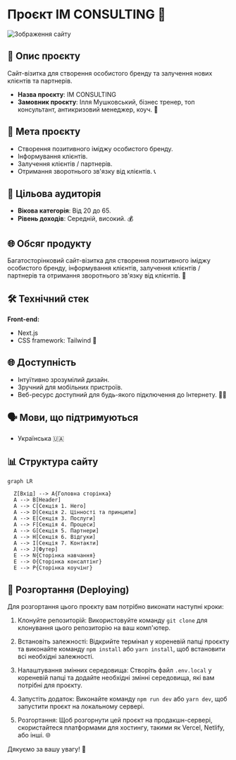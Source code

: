 # Проєкт IM CONSULTING 💼

![Зображення сайту](./public/images/omg-hero.jpg)

## 📝 Опис проєкту

Сайт-візитка для створення особистого бренду та залучення нових клієнтів та
партнерів.

- **Назва проєкту**: IM CONSULTING
- **Замовник проєкту**: Ілля Мушковський, бізнес тренер, топ консультант,
  антикризовий менеджер, коуч. 🚀

## 🎯 Мета проєкту

- Створення позитивного іміджу особистого бренду.
- Інформування клієнтів.
- Залучення клієнтів / партнерів.
- Отримання зворотнього зв'язку від клієнтів. 📞

## 👥 Цільова аудиторія

- **Вікова категорія**: Від 20 до 65.
- **Рівень доходів**: Середній, високий. 💰

## 🌐 Обсяг продукту

Багатосторінковий сайт-візитка для створення позитивного іміджу особистого
бренду, інформування клієнтів, залучення клієнтів / партнерів та отримання
зворотнього зв'язку від клієнтів. 🌟

## 🛠️ Технічний стек

**Front-end:**

- Next.js
- CSS framework: Tailwind 🎨

## 🌐 Доступність

- Інтуїтивно зрозумілий дизайн.
- Зручний для мобільних пристроїв.
- Веб-ресурс доступний для будь-якого підключення до Інтернету. 📱🌐

## 🗣️ Мови, що підтримуються

- Українська 🇺🇦

## 📊 Структура сайту

```mermaid
graph LR

  Z[Вхід] --> A{Головна сторінка}
  A --> B[Header]
  A --> C[Секція 1. Hero]
  A --> D[Секція 2. Цінності та принципи]
  A --> E[Секція 3. Послуги]
  A --> F[Секція 4. Процеси]
  A --> G[Секція 5. Партнери]
  A --> H[Секція 6. Відгуки]
  A --> I[Секція 7. Контакти]
  A --> J[Футер]
  E --> N{Сторінка навчання}
  E --> O{Сторінка консалтінг}
  E --> P{Сторінка коучінг}
```

## 🚀 Розгортання (Deploying)

Для розгортання цього проєкту вам потрібно виконати наступні кроки:

1. Клонуйте репозиторій: Використовуйте команду `git clone` для клонування цього
   репозиторію на ваш комп'ютер.

2. Встановіть залежності: Відкрийте термінал у кореневій папці проєкту та
   виконайте команду `npm install` або `yarn install`, щоб встановити всі
   необхідні залежності.

3. Налаштування змінних середовища: Створіть файл `.env.local` у кореневій папці
   та додайте необхідні змінні середовища, які вам потрібні для проєкту.

4. Запустіть додаток: Виконайте команду `npm run dev` або `yarn dev`, щоб
   запустити проєкт на локальному сервері.

5. Розгортання: Щоб розгорнути цей проєкт на продакшн-сервері, скористайтеся
   платформами для хостингу, такими як Vercel, Netlify, або інші. 🌐

Дякуємо за вашу увагу! 🙌
